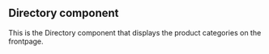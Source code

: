## Directory component

This is the Directory component that displays the product categories on the frontpage.
